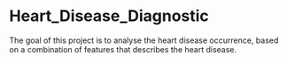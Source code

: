 # Heart_Disease_Diagnostic
The goal of this project is to analyse the heart disease occurrence, based on a combination of features that describes the heart disease.
